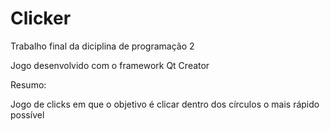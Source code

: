 # Clicker

Trabalho final da diciplina de programação 2

Jogo desenvolvido com o framework Qt Creator

Resumo:

Jogo de clicks em que o objetivo é clicar dentro dos
círculos o mais rápido possível

